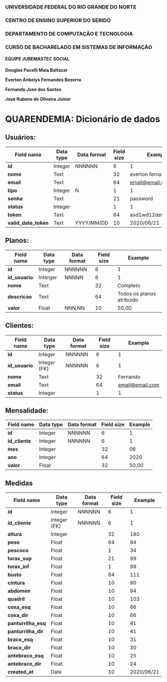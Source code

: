 ### UNIVERSIDADE FEDERAL DO RIO GRANDE DO NORTE

### CENTRO DE ENSINO SUPERIOR DO SERIDÓ

### DEPARTAMENTO DE COMPUTAÇÃO E TECNOLOGIA

### CURSO DE BACHARELADO EM SISTEMAS DE INFORMAÇÃO

#### EQUIPE JUREMASTEC SOCIAL

**Douglas Pacelli Maia Baltazar**

**Everton Ankelys Fernandes Bezerra**

**Fernando José dos Santos**

**José Rubens de Oliveira Júnior**

# QUARENDEMIA: Dicionário de dados

## Usuários:

| Field name           | Data type | Data format | Field size | Example            |
| -------------------- | --------- | ----------- | ---------- | ------------------ |
| **id**               | Integer   | NNNNNN      | 6          | 1                  |
| **nome**             | Text      |             | 32         | everton fernandes  |
| **email**            | Text      |             | 64         | email@email.com    |
| **tipo**             | Integer   | N           | 1          | 1                  |
| **senha**            | Text      |             | 21         | password           |
| **status**           | Integer   |             | 1          | 1                  |
| **token**            | Text      |             | 64         | asd1wd12da99ASj983 |
| **valid_date_token** | Text      | YYYY/MM/DD  | 10         | 2020/06/21         |

## Planos:

| Field name     | Data type | Data format | Field size | Example                   |
| -------------- | --------- | ----------- | ---------- | ------------------------- |
| **id**         | Integer   | NNNNNN      | 6          | 1                         |
| **id_usuario** | Interger  | NNNNN       | 6          | 1                         |
| **nome**       | Text      |             | 32         | Completo                  |
| **descricao**  | Text      |             | 64         | Todos os planos atribuido |
| **valor**      | Float     | NNN,NN      | 10         | 50,00                     |

## Clientes:

| Field name     | Data type    | Data format | Field size | Example         |
| -------------- | ------------ | ----------- | ---------- | --------------- |
| **id**         | Integer      | NNNNNN      | 6          | 1               |
| **id_usuario** | Integer (FK) | NNNNNN      | 6          | 1               |
| **nome**       | Text         |             | 32         | Fernando        |
| **email**      | Text         |             | 64         | email@email.com |
| **status**     | Integer      |             | 1          | 1               |

## Mensalidade:

| Field name     | Data type | Data format | Field size | Example |
| -------------- | --------- | ----------- | ---------- | ------- |
| **id**         | Integer   | NNNNNN      | 6          | 1       |
| **id_cliente** | Integer   | NNNNNN      | 6          | 1       |
| **mes**        | Integer   |             | 32         | 06      |
| **ano**        | Integer   |             | 64         | 2020    |
| **valor**      | Float     |             | 32         | 50,00   |

## Medidas

| Field name          | Data type    | Data format | Field size | Example    |
| ------------------- | ------------ | ----------- | ---------- | ---------- |
| **id**              | Integer      | NNNNNN      | 6          | 1          |
| **id_cliente**      | Integer (FK) | NNNNNN      | 6          | 1          |
| **altura**          | Integer      |             | 32         | 180        |
| **peso**            | Float        |             | 64         | 84         |
| **pescoco**         | Float        |             | 1          | 34         |
| **torax_sup**       | Float        |             | 21         | 99         |
| **torax_inf**       | Float        |             | 1          | 89         |
| **busto**           | Float        |             | 64         | 111        |
| **cintura**         | Float        |             | 10         | 90         |
| **abdomen**         | Float        |             | 10         | 94         |
| **quadril**         | Float        |             | 10         | 103        |
| **coxa_esq**        | Float        |             | 10         | 66         |
| **coxa_dir**        | Float        |             | 10         | 66         |
| **panturrilha_esq** | Float        |             | 10         | 41         |
| **panturrilha_dir** | Float        |             | 10         | 41         |
| **braco_esq**       | Float        |             | 10         | 31         |
| **braco_dir**       | Float        |             | 10         | 30         |
| **antebraco_esq**   | Float        |             | 10         | 25         |
| **antebraco_dir**   | Float        |             | 10         | 24         |
| **created_at**      | Date         |             | 10         | 2020/06/21 |
